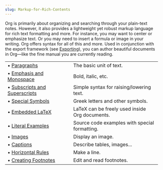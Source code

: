 ```yaml
---
slug: Markup-for-Rich-Contents
---
```


Org is primarily about organizing and searching through your plain-text notes. However, it also provides a lightweight yet robust markup language for rich text formatting and more. For instance, you may want to center or emphasize text. Or you may need to insert a formula or image in your writing. Org offers syntax for all of this and more. Used in conjunction with the export framework (see [Exporting](/docs/org/Exporting)), you can author beautiful documents in Org—like the fine manual you are currently reading.

|                                                                        |    |                                                |
| :--------------------------------------------------------------------- | -- | :--------------------------------------------- |
| • [Paragraphs](/docs/org/Paragraphs)                                   |    | The basic unit of text.                        |
| • [Emphasis and Monospace](/docs/org/Emphasis-and-Monospace)           |    | Bold, italic, etc.                             |
| • [Subscripts and Superscripts](/docs/org/Subscripts-and-Superscripts) |    | Simple syntax for raising/lowering text.       |
| • [Special Symbols](/docs/org/Special-Symbols)                         |    | Greek letters and other symbols.               |
| • [Embedded LaTeX](/docs/org/Embedded-LaTeX)                           |    | LaTeX can be freely used inside Org documents. |
| • [Literal Examples](/docs/org/Literal-Examples)                       |    | Source code examples with special formatting.  |
| • [Images](/docs/org/Images)                                           |    | Display an image.                              |
| • [Captions](/docs/org/Captions)                                       |    | Describe tables, images...                     |
| • [Horizontal Rules](/docs/org/Horizontal-Rules)                       |    | Make a line.                                   |
| • [Creating Footnotes](/docs/org/Creating-Footnotes)                   |    | Edit and read footnotes.                       |
